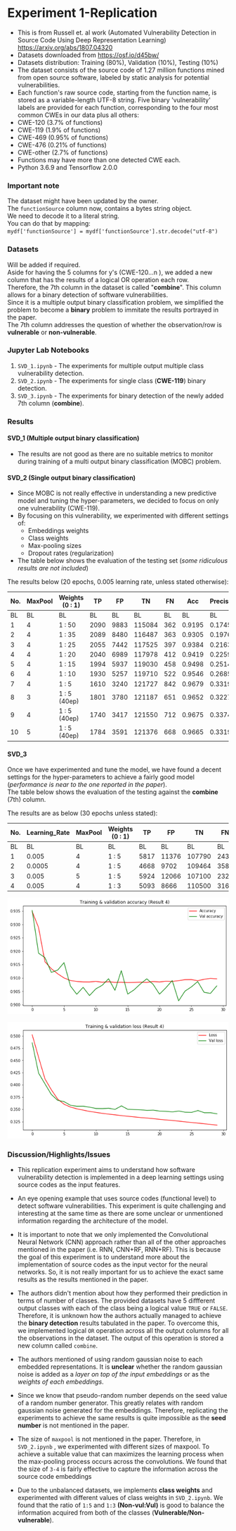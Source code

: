 # Experiment 1-Replication

* This is from Russell et. al work (Automated Vulnerability Detection in Source Code Using Deep Representation Learning) https://arxiv.org/abs/1807.04320
* Datasets downloaded from https://osf.io/d45bw/
* Datasets distribution: Training (80%), Validation (10%), Testing (10%)
* The dataset consists of the source code of 1.27 million functions mined from open source software, labeled by static analysis for potential vulnerabilities.
* Each function's raw source code, starting from the function name, is stored as a variable-length UTF-8 string. Five binary 'vulnerability' labels are provided for each function, corresponding to the four most common CWEs in our data plus all others: 
 * CWE-120 (3.7% of functions)
 * CWE-119 (1.9% of functions)
 * CWE-469 (0.95% of functions)
 * CWE-476 (0.21% of functions)
 * CWE-other (2.7% of functions)
* Functions may have more than one detected CWE each.
* Python 3.6.9 and Tensorflow 2.0.0

### Important note

The dataset might have been updated by the owner.  
The `functionSource` column now, contains a bytes string object.  
We need to decode it to a literal string.  
You can do that by mapping:  
`mydf['functionSource'] = mydf['functionSource'].str.decode("utf-8")`


### Datasets  

Will be added if required.  
Aside for having the 5 columns for y's (CWE-120...n ), we added a new column that has the results of a logical OR operation each row.  
Therefore, the 7th column in the dataset is called "**combine**". This column allows for a binary detection of software vulnerabilities.  
Since it is a multiple output binary classification problem, we simplified the problem to become a **binary** problem to immitate the results portrayed in the paper.  
The 7th column addresses the question of whether the observation/row is **vulnerable** or **non-vulnerable**.  

### Jupyter Lab Notebooks  

1. `SVD_1.ipynb` - The experiments for multiple output multiple class vulnerability detection.  
2. `SVD_2.ipynb` - The experiments for single class (**CWE-119**) binary detection.  
3. `SVD_3.ipynb` - The experiments for binary detection of the newly added 7th column (**combine**).

### Results 
#### SVD_1 (Multiple output binary classification)
* The results are not good as there are no suitable metrics to monitor during training of a multi output binary classification (MOBC) problem. 
#### SVD_2 (Single output binary classification)
* Since MOBC is not really effective in understanding a new predictive model and tuning the hyper-parameters, we decided to focus on only one vulnerability (CWE-119).
* By focusing on this vulnerability, we experimented with different settings of:
	* Embeddings weights
	* Class weights
	* Max-pooling sizes
	* Dropout rates (regularization)
* The table below shows the evaluation of the testing set (*some ridiculous  results are not included*)

The results below (20 epochs, 0.005 learning rate, unless stated otherwise):

| No.|MaxPool|Weights (0 : 1)|TP|FP|TN|FN|Acc|Precision|Recall|PR-AUC|AUC|MCC|F1|
|---	|---	|---	|---	|---	|---	|---	|---	|---	|---	|---	|---	|---	|---	|
|  BL	|  BL|  BL	| BL|  BL 	|  BL  	| BL  	|BL| BL  	|  BL 	|  **0.467**| **0.897**|**0.509**| **0.540**|
|  1	|  4	| 1 : 50  	|  2090   	|  9883  	| 115084  	|362| 0.9195  	|  0.1745  	| 0.8523 	| 0.3272| 0.9433|0.3640| 0.2897|
|  2	|  4	| 1 : 35  	|  2089	    |  8480  	| 116487  	|363| 0.9305   	|  0.1976  	| 0.8519 	| 0.3516| 0.9450|0.3905| 0.3208|
|  3	|  4	| 1 : 25   	|  2055 	|  7442  	| 117525  	|397| 0.9384  	|  0.2163 	| 0.8380  	| 0.3472| 0.9455|0.4072| 0.3439|
|  4	|  4	| 1 : 20   	|  2040 	|  6989  	| 117978  	|412| 0.9419  	|  0.2259 	| 0.8319  	| 0.3441| 0.9459|0.4154| 0.3553|
|  5	|  4	| 1 : 15   	|  1994 	|  5937  	| 119030  	|458| 0.9498  	|  0.2514 	| 0.8132  	| 0.3533| 0.9455|0.4354| 0.3840|
|  6	|  4	| 1 : 10   	|  1930 	|  5257  	| 119710  	|522| 0.9546  	|  0.2685 	| 0.7871  	| 0.3479| 0.9463|0.4436| 0.4004|
|  7	|  4	| 1 : 5   	|  1610 	|  3240  	| 121727  	|842| 0.9679  	|  0.3319 	| 0.6566  	| 0.3343| 0.9430|0.4527| 0.4409|
|  8	|  3	| 1 : 5 (40ep)|  1801 	|  3780  	| 121187  	|651| 0.9652  	|  0.3227 	| 0.7345  	| 0.3661| 0.9429|0.4727| 0.4484|
|  9	|  4	| 1 : 5 (40ep)|  1740 	|  3417  	| 121550  	|712| 0.9675  	|  0.3374 	| 0.7096  	| 0.3717| 0.9436|0.4756| 0.4573|
|  10	|  5	| 1 : 5 (40ep)|  1784 	|  3591  	| 121376  	|668| 0.9665  	|  0.3319 	| 0.7275  	| 0.3710| 0.9437|0.4776| 0.4558|

#### SVD_3

Once we have experimented and tune the model, we have found a decent settings for the hyper-parameters to achieve a fairly good model (*performance is near to the one reported in the paper*).  
The table below shows the evaluation of the testing against the **combine** (7th) column.  

The results are as below (30 epochs unless stated):

| No.| Learning_Rate|MaxPool|Weights (0 : 1)|TP|FP|TN|FN|Acc|Precision|Recall|PR-AUC|AUC|MCC|F1|
|---	|---	|---	|---	|---	|---	|---	|---	|---	|---	|---	|---	|---	|---	|---	|
|  BL	|  BL|  BL	| BL|  BL 	|  BL  	| BL  	|BL| BL  	|  BL 	| BL 	| **0.467**| **0.897**|**0.509**| **0.540**|
|  1	|  0.005|  4	| 1 : 5|  5817 	|  11376  	| 107790  	|2436| 0.8916  	|  0.3383 	| 0.7048  	| 0.3858| 0.8871|0.4389| 0.4572|
|  2	| 0.0005|  4	| 1 : 5|  4668 	|  9702  	| 109464  	|3585| 0.8957  	|  0.3248 	| 0.5656  	| 0.3172| 0.8595|0.3767| 0.4126|
|  3	| 0.005 |  5	| 1 : 5|  5924 	|  12066  	| 107100  	|2329| 0.8870  	|  0.3292 	| 0.7177  	| 0.3761| 0.8866|0.4357| 0.4514|
|  4	| 0.005 |  4	| 1 : 3|  5093 	|  8666  	| 110500  	|3160| 0.9071  	|  0.3701 	| 0.6171  	| 0.3665| 0.8830|0.4317| 0.4627|

![](pic/svd_3.1.png)  

![](pic/svd_3.2.png)  

### Discussion/Highlights/Issues
* This replication experiment aims to understand how software vulnerability detection is implemented in a deep learning settings using source codes as the input features. 

* An eye opening example that uses source codes (functional level) to detect software vulnerabilities. This experiment is quite challenging and interesting at the same time as there are some unclear or unmentioned information regarding the architecture of the model.

* It is important to note that we only implemented the Convolutional Neural Network (CNN) approach rather than all of the other approaches mentioned in the paper (i.e. RNN, CNN+RF, RNN+RF). This is because the goal of this experiment is to understand more about the implementation of source codes as the input vector for the neural networks. So, it is not really important for us to achieve the exact same results as the results mentioned in the paper.

* The authors didn't mention about how they performed their prediction in terms of number of classes. The provided datasets have 5 diffferent output classes with each of the class being a logical value `TRUE` or `FALSE`. Therefore, it is unknown how the authors actually managed to achieve the **binary detection** results tabulated in the paper. To overcome this, we implemented logical `OR` operation across all the output columns for all the observations in the dataset. The output of this operation is stored a new column called `combine`. 

* The authors mentioned of using random gaussian noise to each embedded representations. It is **unclear** whether the random gaussian noise is added as a _*layer on top of the input embeddings*_ or as the *weights of each embeddings*. 

* Since we know that pseudo-random number depends on the seed value of a random number generator. This greatly relates with random gaussian noise generated for the embeddings. Therefore, replicating the experiments to achieve the same results is quite impossible as the **seed number** is not mentioned in the paper.

* The size of `maxpool` is not mentioned in the paper. Therefore, in `SVD_2.ipynb` , we experimented with different sizes of maxpool. To achieve a suitable value that can maximizes the learning process when the max-pooling process occurs across the convolutions. We found that the size of `3-4` is fairly effective to capture the information across the source code embeddings

* Due to the unbalanced datasets, we implements **class weights** and experimented with different values of class weights in `SVD_2.ipynb`. We found that the ratio of `1:5` and `1:3` **(Non-vul:Vul)** is good to balance the information acquired from both of the classes (**Vulnerable/Non-vulnerable**).
